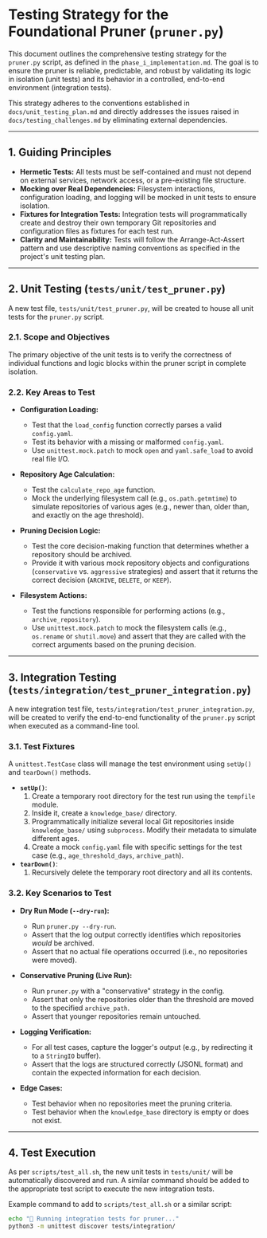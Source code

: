 # Testing Strategy for the Foundational Pruner (`pruner.py`)

This document outlines the comprehensive testing strategy for the `pruner.py` script, as defined in the `phase_i_implementation.md`. The goal is to ensure the pruner is reliable, predictable, and robust by validating its logic in isolation (unit tests) and its behavior in a controlled, end-to-end environment (integration tests).

This strategy adheres to the conventions established in `docs/unit_testing_plan.md` and directly addresses the issues raised in `docs/testing_challenges.md` by eliminating external dependencies.

---

## 1. Guiding Principles

-   **Hermetic Tests:** All tests must be self-contained and must not depend on external services, network access, or a pre-existing file structure.
-   **Mocking over Real Dependencies:** Filesystem interactions, configuration loading, and logging will be mocked in unit tests to ensure isolation.
-   **Fixtures for Integration Tests:** Integration tests will programmatically create and destroy their own temporary Git repositories and configuration files as fixtures for each test run.
-   **Clarity and Maintainability:** Tests will follow the Arrange-Act-Assert pattern and use descriptive naming conventions as specified in the project's unit testing plan.

---

## 2. Unit Testing (`tests/unit/test_pruner.py`)

A new test file, `tests/unit/test_pruner.py`, will be created to house all unit tests for the `pruner.py` script.

### 2.1. Scope and Objectives

The primary objective of the unit tests is to verify the correctness of individual functions and logic blocks within the pruner script in complete isolation.

### 2.2. Key Areas to Test

-   **Configuration Loading:**
    -   Test that the `load_config` function correctly parses a valid `config.yaml`.
    -   Test its behavior with a missing or malformed `config.yaml`.
    -   Use `unittest.mock.patch` to mock `open` and `yaml.safe_load` to avoid real file I/O.

-   **Repository Age Calculation:**
    -   Test the `calculate_repo_age` function.
    -   Mock the underlying filesystem call (e.g., `os.path.getmtime`) to simulate repositories of various ages (e.g., newer than, older than, and exactly on the age threshold).

-   **Pruning Decision Logic:**
    -   Test the core decision-making function that determines whether a repository should be archived.
    -   Provide it with various mock repository objects and configurations (`conservative` vs. `aggressive` strategies) and assert that it returns the correct decision (`ARCHIVE`, `DELETE`, or `KEEP`).

-   **Filesystem Actions:**
    -   Test the functions responsible for performing actions (e.g., `archive_repository`).
    -   Use `unittest.mock.patch` to mock the filesystem calls (e.g., `os.rename` or `shutil.move`) and assert that they are called with the correct arguments based on the pruning decision.

---

## 3. Integration Testing (`tests/integration/test_pruner_integration.py`)

A new integration test file, `tests/integration/test_pruner_integration.py`, will be created to verify the end-to-end functionality of the `pruner.py` script when executed as a command-line tool.

### 3.1. Test Fixtures

A `unittest.TestCase` class will manage the test environment using `setUp()` and `tearDown()` methods.
-   **`setUp()`**:
    1.  Create a temporary root directory for the test run using the `tempfile` module.
    2.  Inside it, create a `knowledge_base/` directory.
    3.  Programmatically initialize several local Git repositories inside `knowledge_base/` using `subprocess`. Modify their metadata to simulate different ages.
    4.  Create a mock `config.yaml` file with specific settings for the test case (e.g., `age_threshold_days`, `archive_path`).
-   **`tearDown()`**:
    1.  Recursively delete the temporary root directory and all its contents.

### 3.2. Key Scenarios to Test

-   **Dry Run Mode (`--dry-run`):**
    -   Run `pruner.py --dry-run`.
    -   Assert that the log output correctly identifies which repositories *would* be archived.
    -   Assert that no actual file operations occurred (i.e., no repositories were moved).

-   **Conservative Pruning (Live Run):**
    -   Run `pruner.py` with a "conservative" strategy in the config.
    -   Assert that only the repositories older than the threshold are moved to the specified `archive_path`.
    -   Assert that younger repositories remain untouched.

-   **Logging Verification:**
    -   For all test cases, capture the logger's output (e.g., by redirecting it to a `StringIO` buffer).
    -   Assert that the logs are structured correctly (JSONL format) and contain the expected information for each decision.

-   **Edge Cases:**
    -   Test behavior when no repositories meet the pruning criteria.
    -   Test behavior when the `knowledge_base` directory is empty or does not exist.

---

## 4. Test Execution

As per `scripts/test_all.sh`, the new unit tests in `tests/unit/` will be automatically discovered and run. A similar command should be added to the appropriate test script to execute the new integration tests.

Example command to add to `scripts/test_all.sh` or a similar script:
```bash
echo "🔬 Running integration tests for pruner..."
python3 -m unittest discover tests/integration/
```
